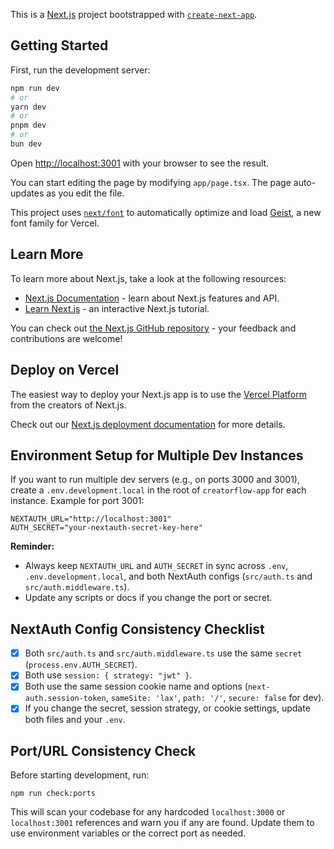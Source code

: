 This is a [Next.js](https://nextjs.org) project bootstrapped with [`create-next-app`](https://nextjs.org/docs/app/api-reference/cli/create-next-app).

## Getting Started

First, run the development server:

```bash
npm run dev
# or
yarn dev
# or
pnpm dev
# or
bun dev
```

Open [http://localhost:3001](http://localhost:3001) with your browser to see the result.

You can start editing the page by modifying `app/page.tsx`. The page auto-updates as you edit the file.

This project uses [`next/font`](https://nextjs.org/docs/app/building-your-application/optimizing/fonts) to automatically optimize and load [Geist](https://vercel.com/font), a new font family for Vercel.

## Learn More

To learn more about Next.js, take a look at the following resources:

- [Next.js Documentation](https://nextjs.org/docs) - learn about Next.js features and API.
- [Learn Next.js](https://nextjs.org/learn) - an interactive Next.js tutorial.

You can check out [the Next.js GitHub repository](https://github.com/vercel/next.js) - your feedback and contributions are welcome!

## Deploy on Vercel

The easiest way to deploy your Next.js app is to use the [Vercel Platform](https://vercel.com/new?utm_medium=default-template&filter=next.js&utm_source=create-next-app&utm_campaign=create-next-app-readme) from the creators of Next.js.

Check out our [Next.js deployment documentation](https://nextjs.org/docs/app/building-your-application/deploying) for more details.

## Environment Setup for Multiple Dev Instances

If you want to run multiple dev servers (e.g., on ports 3000 and 3001), create a `.env.development.local` in the root of `creatorflow-app` for each instance. Example for port 3001:

```
NEXTAUTH_URL="http://localhost:3001"
AUTH_SECRET="your-nextauth-secret-key-here"
```

**Reminder:**
- Always keep `NEXTAUTH_URL` and `AUTH_SECRET` in sync across `.env`, `.env.development.local`, and both NextAuth configs (`src/auth.ts` and `src/auth.middleware.ts`).
- Update any scripts or docs if you change the port or secret.

## NextAuth Config Consistency Checklist

- [x] Both `src/auth.ts` and `src/auth.middleware.ts` use the same `secret` (`process.env.AUTH_SECRET`).
- [x] Both use `session: { strategy: "jwt" }`.
- [x] Both use the same session cookie name and options (`next-auth.session-token`, `sameSite: 'lax'`, `path: '/'`, `secure: false` for dev).
- [x] If you change the secret, session strategy, or cookie settings, update both files and your `.env`.

## Port/URL Consistency Check

Before starting development, run:

```
npm run check:ports
```

This will scan your codebase for any hardcoded `localhost:3000` or `localhost:3001` references and warn you if any are found. Update them to use environment variables or the correct port as needed.
